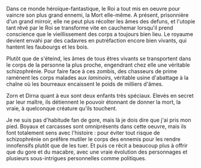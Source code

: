 Dans ce monde héroïque-fantastique, le Roi a tout mis en oeuvre pour vaincre son plus grand ennemi, la Mort elle-même. A présent, prisonnière d'un grand mirroir, elle ne peut plus récolter les âmes des defuns, et l'utopie tant rêvé par le Roi se transforme vite en cauchemar lorsqu'il prend conscience que le vieillissement des corps a toujours bien lieu. Le royaume devient envahi par des cadavres en putréfaction encore bien vivants, qui hantent les faubourgs et les bois. 

Plutôt que de s'éteind, les âmes de tous êtres vivants se transportent dans le corps de la personne la plus proche, engendrant chez elle une véritable schizophrénie. Pour faire face à ces zombis, des chasseurs de prime ramènent les corps malades aux *laminoirs*, véritable usine d'abattage à la chaîne où les bourreaux encaissent le poids de milliers d'âmes.

Zorn et Dirna quant à eux sont deux enfants très spéciaux. Elevés en secret par leur maître, ils détiennent le pouvoir étonnant de donner la mort, la vraie, à quelconque créature qu'ils touchent.

Je ne suis pas d'habitude fan de gore, mais là je dois dire que j'ai pris mon pied. Boyaux et carcasses sont omniprésents dans cette oeuvre, mais ils font totalement sens avec l'histoire : pour éviter tout risque de schizophrénie on préfère mutiler le corps des ennemis pour les rendre innofensifs plutôt que de les tuer. Et puis ce récit a beaucoup plus à offrir que du gore et du macabre, avec une vraie évolution des personnages et plusieurs sous-intrigues personnelles comme politiques.